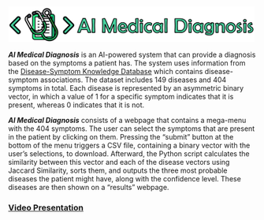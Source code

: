 <img src="https://github.com/Stratisra/AI-Medical-Diagnosis/blob/4ea41bf9463fe422653ce1447bdd79405186ad12/Logo/Personal%20Project_logo_full.png" alt="Logo" width="500"/>

***AI Medical Diagnosis*** is an AI-powered system that can provide a diagnosis based on the symptoms a patient has. The system uses information from the [Disease-Symptom Knowledge Database](https://people.dbmi.columbia.edu/~friedma/Projects/DiseaseSymptomKB/) which contains disease-symptom associations. The dataset includes 149 diseases and 404 symptoms in total. Each disease is represented by an asymmetric binary vector, in which a value of 1 for a specific symptom indicates that it is present, whereas 0 indicates that it is not.

***AI Medical Diagnosis*** consists of a webpage that contains a mega-menu with the 404 symptoms. The user can select the symptoms that are present in the patient by clicking on them. Pressing the “submit” button at the bottom of the menu triggers a CSV file, containing a binary vector with the user’s selections, to download. Afterward, the Python script calculates the similarity between this vector and each of the disease vectors using Jaccard Similarity, sorts them, and outputs the three most probable diseases the patient might have, along with the confidence level. These diseases are then shown on a “results” webpage.

### [Video Presentation](https://www.youtube.com/watch?v=lntI06v1HxU&t=21s) 
